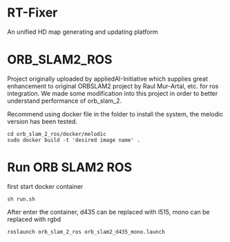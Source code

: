 # RT-Fixer
An unified HD map generating and updating platform

# ORB_SLAM2_ROS

Project originally uploaded by appliedAI-Initiative which supplies great enhancement to original ORBSLAM2 project by Raul Mur-Artal, etc. for ros integration.
We made some modification into this project in order to better understand performance of orb_slam_2.

Recommend using docker file in the folder to install the system,
the melodic version has been tested.

```
cd orb_slam_2_ros/docker/melodic
sudo docker build -t 'desired image name' .
```

# Run ORB SLAM2 ROS

first start docker container
```
sh run.sh
```

After enter the container, d435 can be replaced with l515, mono can be replaced with rgbd
```
roslaunch orb_slam_2_ros orb_slam2_d435_mono.launch
```
